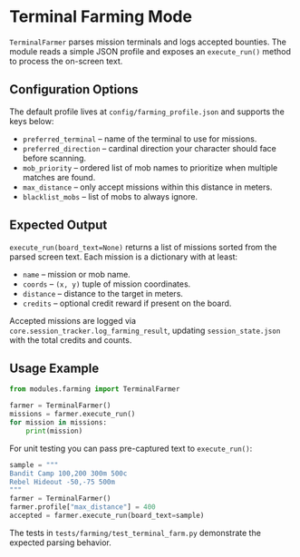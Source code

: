 # Terminal Farming Mode

`TerminalFarmer` parses mission terminals and logs accepted bounties. The module reads a simple JSON profile and exposes an `execute_run()` method to process the on-screen text.

## Configuration Options

The default profile lives at `config/farming_profile.json` and supports the keys below:

- `preferred_terminal` – name of the terminal to use for missions.
- `preferred_direction` – cardinal direction your character should face before scanning.
- `mob_priority` – ordered list of mob names to prioritize when multiple matches are found.
- `max_distance` – only accept missions within this distance in meters.
- `blacklist_mobs` – list of mobs to always ignore.

## Expected Output

`execute_run(board_text=None)` returns a list of missions sorted from the parsed screen text. Each mission is a dictionary with at least:

- `name` – mission or mob name.
- `coords` – `(x, y)` tuple of mission coordinates.
- `distance` – distance to the target in meters.
- `credits` – optional credit reward if present on the board.

Accepted missions are logged via `core.session_tracker.log_farming_result`, updating `session_state.json` with the total credits and counts.

## Usage Example

```python
from modules.farming import TerminalFarmer

farmer = TerminalFarmer()
missions = farmer.execute_run()
for mission in missions:
    print(mission)
```

For unit testing you can pass pre-captured text to `execute_run()`:

```python
sample = """
Bandit Camp 100,200 300m 500c
Rebel Hideout -50,-75 500m
"""
farmer = TerminalFarmer()
farmer.profile["max_distance"] = 400
accepted = farmer.execute_run(board_text=sample)
```

The tests in `tests/farming/test_terminal_farm.py` demonstrate the expected parsing behavior.
